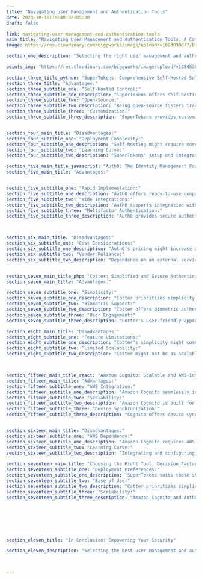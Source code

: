 ```yaml
---
title: "Navigating User Management and Authentication Tools"
date: 2023-10-10T19:40:02+05:30
draft: false

link: navigating-user-management-and-authentication-tools
main_title: "Navigating User Management and Authentication Tools: A Comparative Overview"
image: https://res.cloudinary.com/biggworks/image/upload/v1693890077/Biggworks%20PDF%20of%20Blogs/native___cross_platform_development_h2ddzm.png

section_one_description: "Selecting the right user management and authentication tool is pivotal for securing your applications. This article presents a concise comparison of four prominent options: SuperTokens, Auth0, Cotter, and Amazon Cognito. By understanding their features, you can make an informed choice that aligns with your project's security and scalability needs."

points_img: "https://res.cloudinary.com/biggworks/image/upload/v1684838348/Group_11544_lwrsg0.png"

section_three_title_python: "SuperTokens: Comprehensive Self-Hosted Solution"
section_three_title: "Advantages:"
section_three_subtitle_one: "Self-Hosted Control:"
section_three_subtitle_one_description: "SuperTokens offers self-hosting, giving you control over user data and authentication processes."
section_three_subtitle_two: "Open-Source:"
section_three_subtitle_two_description: "Being open-source fosters transparency and community contributions."
section_three_subtitle_three: "Customization:"
section_three_subtitle_three_description: "SuperTokens provides customizable features to tailor authentication to your application's specific needs."


section_four_main_title: "Disadvantages:"
section_four_subtitle_one: "Deployment Complexity:"
section_four_subtitle_one_description: "Self-hosting might require more setup and maintenance efforts."
section_four_subtitle_two: "Learning Curve:"
section_four_subtitle_two_description: "SuperTokens' setup and integration might demand familiarity with its technologies."

section_five_main_title_javascript: "Auth0: The Identity Management Powerhouse"
section_five_main_title: "Advantages:"


section_five_subtitle_one: "Rapid Implementation:"
section_five_subtitle_one_description: "Auth0 offers ready-to-use components for quick integration."
section_five_subtitle_two: "Wide Integrations:"
section_five_subtitle_two_description: "Auth0 supports integration with various platforms, making it versatile."
section_five_subtitle_three: "Multifactor Authentication:"
section_five_subtitle_three_description: "Auth0 provides secure authentication through multifactor verification."



section_six_main_title: "Disadvantages:"
section_six_subtitle_one: "Cost Considerations:"
section_six_subtitle_one_description: "Auth0's pricing might increase as user base grows."
section_six_subtitle_two: "Vendor Reliance:"
section_six_subtitle_two_description: "Dependence on an external service might raise concerns about data security and ownership."


section_seven_main_title_php: "Cotter: Simplified and Secure Authentication"
section_seven_main_title: "Advantages:"

section_seven_subtitle_one: "Simplicity:"
section_seven_subtitle_one_description: "Cotter prioritizes simplicity, making integration hassle-free."
section_seven_subtitle_two: "Biometric Support:"
section_seven_subtitle_two_description: "Cotter offers biometric authentication for enhanced security and convenience."
section_seven_subtitle_three: "User Engagement:"
section_seven_subtitle_three_description: "Cotter's user-friendly approach promotes high user engagement."

section_eight_main_title: "Disadvantages:"
section_eight_subtitle_one: "Feature Limitations:"
section_eight_subtitle_one_description: "Cotter's simplicity might come at the cost of advanced features available in other tools."
section_eight_subtitle_two: "Limited Scalability:"
section_eight_subtitle_two_description: "Cotter might not be as scalable as some other solutions for larger applications."



section_fifteen_main_title_react: "Amazon Cognito: Scalable and AWS-Integrated"
section_fifteen_main_title: "Advantages:"
section_fifteen_subtitle_one: "AWS Integration:"
section_fifteen_subtitle_one_description: "Amazon Cognito seamlessly integrates with other AWS services, facilitating cloud-based solutions."
section_fifteen_subtitle_two: "Scalability:"
section_fifteen_subtitle_two_description: "Amazon Cognito is built for high scalability, making it suitable for applications with fluctuating user bases."
section_fifteen_subtitle_three: "Device Synchronization:"
section_fifteen_subtitle_three_description: "Cognito offers device synchronization and data tracking for enhanced user experience."


section_sixteen_main_title: "Disadvantages:"
section_sixteen_subtitle_one: "AWS Dependency:"
section_sixteen_subtitle_one_description: "Amazon Cognito requires AWS usage, which might lead to cost concerns for smaller projects."
section_sixteen_subtitle_two: "Learning Curve:"
section_sixteen_subtitle_two_description: "Integrating and configuring Cognito within the AWS ecosystem might be complex."

section_seventeen_main_title: "Choosing the Right Tool: Decision Factors"
section_seventeen_subtitle_one: "Deployment Preferences:"
section_seventeen_subtitle_one_description: "SuperTokens suits those seeking self-hosting control; Auth0 is ideal for rapid integration."
section_seventeen_subtitle_two: "Ease of Use:"
section_seventeen_subtitle_two_description: "Cotter prioritizes simplicity for straightforward setup; Amazon Cognito offers integration within the AWS ecosystem."
section_seventeen_subtitle_three: "Scalability:"
section_seventeen_subtitle_three_description: "Amazon Cognito and Auth0 are designed for scalability, while Cotter might be better suited for smaller applications."







section_eleven_title: "In Conclusion: Empowering Your Security"

section_eleven_description: "Selecting the best user management and authentication tool involves weighing features, deployment preferences, and scalability needs. SuperTokens offers control, Auth0 presents rapid implementation, Cotter focuses on simplicity, and Amazon Cognito integrates with AWS. By aligning your choice with your project's objectives, you lay a robust foundation for securing user data and fostering trust in your application."



---
```


